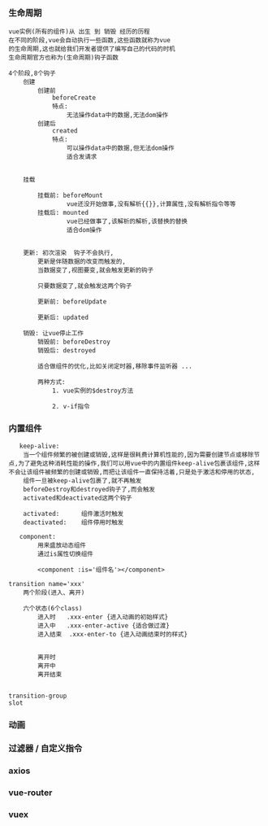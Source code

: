 ### 生命周期 

	vue实例(所有的组件)从 出生 到 销毁 经历的历程
	在不同的阶段,vue会自动执行一些函数,这些函数就称为vue
	的生命周期,这也就给我们开发者提供了编写自己的代码的时机 
	生命周期官方也称为(生命周期)钩子函数

	4个阶段,8个钩子 
		创建 
			创建前   
				beforeCreate  
				特点: 
					无法操作data中的数据,无法dom操作
			创建后   
				created
				特点: 
					可以操作data中的数据,但无法dom操作
					适合发请求
			

		挂载
			
			挂载前: beforeMount
					vue还没开始做事,没有解析{{}},计算属性,没有解析指令等等
			挂载后: mounted
					vue已经做事了,该解析的解析,该替换的替换
					适合dom操作


		更新: 初次渲染  钩子不会执行,
			更新是伴随数据的改变而触发的,
			当数据变了,视图要变,就会触发更新的钩子  

			只要数据变了,就会触发这两个钩子
			
			更新前: beforeUpdate

			更新后: updated

		销毁: 让vue停止工作
			销毁前: beforeDestroy 
			销毁后: destroyed

			适合做组件的优化,比如关闭定时器,移除事件监听器 ...

			两种方式: 
				1. vue实例的$destroy方法  

				2. v-if指令     


















































### 内置组件
	   keep-alive:
	   	当一个组件频繁的被创建或销毁,这样是很耗费计算机性能的,因为需要创建节点或移除节点,为了避免这种消耗性能的操作,我们可以用vue中的内置组件keep-alive包裹该组件,这样不会让该组件被频繁的创建或销毁,而把让该组件一直保持活着,只是处于激活和停用的状态,
	   	组件一旦被keep-alive包裹了,就不再触发
	   	beforeDestroy和destroyed钩子了,而会触发
	   	activated和deactivated这两个钩子
	   	
	   	activated: 		组件激活时触发
	   	deactivated: 	组件停用时触发

	   component:
	   		用来盛放动态组件
	   		通过is属性切换组件

	   		<component :is='组件名'></component>
	   	
	transition name='xxx'
		两个阶段(进入、离开)

		六个状态(6个class)
			进入时   .xxx-enter {进入动画的初始样式}
			进入中   .xxx-enter-active {适合做过渡}
			进入结束  .xxx-enter-to {进入动画结束时的样式}


			离开时
			离开中
			离开结束 

		
	transition-group
	slot

### 动画

### 过滤器 / 自定义指令 

### axios

### vue-router 

### vuex



